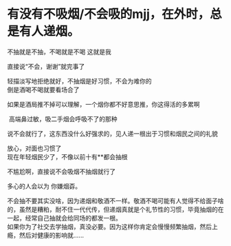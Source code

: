 # 有没有不吸烟/不会吸的mjj，在外时，总是有人递烟。


不抽就是不抽，不喝就是不喝 这就是我

直接说“不会，谢谢”就完事了

轻描淡写地拒绝就好，不抽烟是好习惯，不会为难你的<br />
倒是酒喝不喝就要看场合了

如果是酒局推不掉可以理解，一个烟你都不好意思推，你这得活的多累啊

<img src="static/image/smiley/default/lol.gif" smilieid="12" border="0" alt="" /> 高端鼻过敏，吸二手烟会呼吸不了的那种

说不会就行了，这东西没什么好强求的，见人递一根出于习惯和烟民之间的礼貌

放心，对面也习惯了<br />
现在年轻烟民少了，不像以前十有**都会抽根

不尴尬啊，直接说不会吸烟不抽烟就行了<img src="static/image/smiley/yct/022.gif" smilieid="42" border="0" alt="" /><img id="aimg_Xm7dX" onclick="zoom(this, this.src, 0, 0, 0)" class="zoom" src="https://cdn.jsdelivr.net/gh/hishis/forum-master/public/images/patch.gif" onmouseover="img_onmouseoverfunc(this)" onload="thumbImg(this)" border="0" alt="" />

多心的人会以为 你嫌烟孬。

不会抽不要其实没啥，因为递烟和敬酒不一样。敬酒不喝可能有人觉得不给面子啥的，虽然是糟粕，耐不住一代代传，但递烟真就是个礼节性的习惯，毕竟抽烟的在一起，经常自己抽就会给同场的都发一根。<br />
如果你为了社交去学抽烟，真没必要。因为这样你肯定会慢慢频繁抽烟，然后上瘾，然后对健康的影响就......<img id="aimg_xB4E3" onclick="zoom(this, this.src, 0, 0, 0)" class="zoom" src="https://cdn.jsdelivr.net/gh/hishis/forum-master/public/images/patch.gif" onmouseover="img_onmouseoverfunc(this)" onload="thumbImg(this)" border="0" alt="" />
